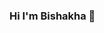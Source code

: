 ### Hi I'm Bishakha 👋

<!--
**bishakhabiswas/bishakhabiswas** is a ✨ _special_ ✨ repository because its `README.md` (this file) appears on your GitHub profile.

Here are some ideas to get you started:

- 🔭 I'm currently studying Bachelor of Science in Computer Science and Engineering
- 🌱 Obviously passionate for Competitive programming
- 💻 Currently i'm learning Some strategies based on Machine learning and AI
- 💬 Share me about any inovative ideas 
- 📫 How to approach me: https://www.linkedin.com/in/bishakha-biswas-61b9731ab/ 
- ⚡ For professional needs: Email me/tandra.bu@gmail.com
- ⚡ Fun fact: Too much work to do.I'm gonna die.
- 💻 Explore my daily work 👇
